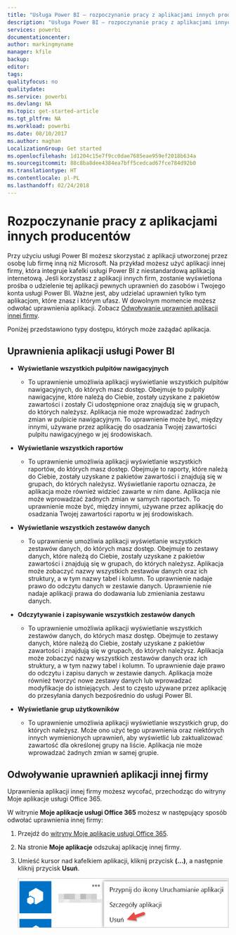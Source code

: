 ```yaml
---
title: "Usługa Power BI — rozpoczynanie pracy z aplikacjami innych producentów"
description: "Usługa Power BI — rozpoczynanie pracy z aplikacjami innych producentów"
services: powerbi
documentationcenter: 
author: markingmyname
manager: kfile
backup: 
editor: 
tags: 
qualityfocus: no
qualitydate: 
ms.service: powerbi
ms.devlang: NA
ms.topic: get-started-article
ms.tgt_pltfrm: NA
ms.workload: powerbi
ms.date: 08/10/2017
ms.author: maghan
LocalizationGroup: Get started
ms.openlocfilehash: 1d1204c15e7f9cc0dae7685eae959ef2018b634a
ms.sourcegitcommit: 88c8ba8dee4384ea7bff5cedcad67fce784d92b0
ms.translationtype: HT
ms.contentlocale: pl-PL
ms.lasthandoff: 02/24/2018
---
```

# <a name="get-started-with-third-party-apps"></a>Rozpoczynanie pracy z aplikacjami innych producentów
Przy użyciu usługi Power BI możesz skorzystać z aplikacji utworzonej przez osobę lub firmę inną niż Microsoft. Na przykład możesz użyć aplikacji innej firmy, która integruje kafelki usługi Power BI z niestandardową aplikacją internetową. Jeśli korzystasz z aplikacji innych firm, zostanie wyświetlona prośba o udzielenie tej aplikacji pewnych uprawnień do zasobów i Twojego konta usługi Power BI. Ważne jest, aby udzielać uprawnień tylko tym aplikacjom, które znasz i którym ufasz. W dowolnym momencie możesz odwołać uprawnienia aplikacji. Zobacz [Odwoływanie uprawnień aplikacji innej firmy](#revoke).

Poniżej przedstawiono typy dostępu, których może zażądać aplikacja.

## <a name="power-bi-app-permissions"></a>Uprawnienia aplikacji usługi Power BI
* **Wyświetlanie wszystkich pulpitów nawigacyjnych**
  
  * To uprawnienie umożliwia aplikacji wyświetlanie wszystkich pulpitów nawigacyjnych, do których masz dostęp. Obejmuje to pulpity nawigacyjne, które należą do Ciebie, zostały uzyskane z pakietów zawartości i zostały Ci udostępnione oraz znajdują się w grupach, do których należysz. Aplikacja nie może wprowadzać żadnych zmian w pulpicie nawigacyjnym. To uprawnienie może być, między innymi, używane przez aplikację do osadzania Twojej zawartości pulpitu nawigacyjnego w jej środowiskach.
* **Wyświetlanie wszystkich raportów**
  
  * To uprawnienie umożliwia aplikacji wyświetlanie wszystkich raportów, do których masz dostęp. Obejmuje to raporty, które należą do Ciebie, zostały uzyskane z pakietów zawartości i znajdują się w grupach, do których należysz. Wyświetlanie raportu oznacza, że aplikacja może również widzieć zawarte w nim dane. Aplikacja nie może wprowadzać żadnych zmian w samych raportach. To uprawnienie może być, między innymi, używane przez aplikację do osadzania Twojej zawartości raportu w jej środowiskach.
* **Wyświetlanie wszystkich zestawów danych**
  
  * To uprawnienie umożliwia aplikacji wyświetlanie wszystkich zestawów danych, do których masz dostęp. Obejmuje to zestawy danych, które należą do Ciebie, zostały uzyskane z pakietów zawartości i znajdują się w grupach, do których należysz. Aplikacja może zobaczyć nazwy wszystkich zestawów danych oraz ich struktury, a w tym nazwy tabel i kolumn. To uprawnienie nadaje prawo do odczytu danych w zestawie danych. Uprawnienie nie nadaje aplikacji prawa do dodawania lub zmieniania zestawu danych.
* **Odczytywanie i zapisywanie wszystkich zestawów danych**
  
  * To uprawnienie umożliwia aplikacji wyświetlanie wszystkich zestawów danych, do których masz dostęp. Obejmuje to zestawy danych, które należą do Ciebie, zostały uzyskane z pakietów zawartości i znajdują się w grupach, do których należysz. Aplikacja może zobaczyć nazwy wszystkich zestawów danych oraz ich struktury, a w tym nazwy tabel i kolumn. To uprawnienie daje prawo do odczytu i zapisu danych w zestawie danych. Aplikacja może również tworzyć nowe zestawy danych lub wprowadzać modyfikacje do istniejących. Jest to często używane przez aplikację do przesyłania danych bezpośrednio do usługi Power BI.
* **Wyświetlanie grup użytkowników**
  
  * To uprawnienie umożliwia aplikacji wyświetlanie wszystkich grup, do których należysz. Może ono użyć tego uprawnienia oraz niektórych innych wymienionych uprawnień, aby wyświetlić lub zaktualizować zawartość dla określonej grupy na liście. Aplikacja nie może wprowadzać żadnych zmian w samej grupie.

<a name="revoke"/>

## <a name="revoke-third-party-app-permissions"></a>Odwoływanie uprawnień aplikacji innej firmy
Uprawnienia aplikacji innej firmy możesz wycofać, przechodząc do witryny Moje aplikacje usługi Office 365.

W witrynie **Moje aplikacje usługi Office 365** możesz w następujący sposób odwołać uprawnienia innej firmy:

1. Przejdź do [witryny Moje aplikacje usługi Office 365](https://portal.office.com/myapps).
2. Na stronie **Moje aplikacje** odszukaj aplikację innej firmy.
3. Umieść kursor nad kafelkiem aplikacji, kliknij przycisk **(...)**, a następnie kliknij przycisk **Usuń**.
   
   ![](media/service-power-bi-get-started-third-party-apps/remove.png)

